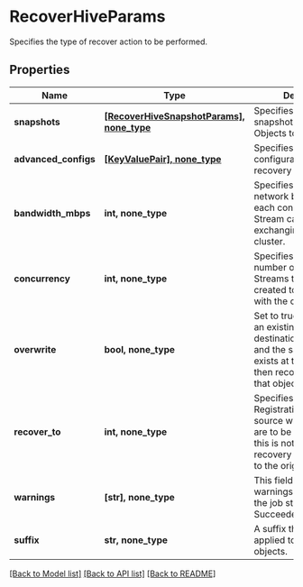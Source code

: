 # RecoverHiveParams

Specifies the type of recover action to be performed.

## Properties
Name | Type | Description | Notes
------------ | ------------- | ------------- | -------------
**snapshots** | [**[RecoverHiveSnapshotParams], none_type**](RecoverHiveSnapshotParams.md) | Specifies the local snapshot ids of the Objects to be recovered. | 
**advanced_configs** | [**[KeyValuePair], none_type**](KeyValuePair.md) | Specifies the advanced configuration for a recovery job. | [optional] 
**bandwidth_mbps** | **int, none_type** | Specifies the maximum network bandwidth that each concurrent IO Stream can use for exchanging data with the cluster. | [optional] 
**concurrency** | **int, none_type** | Specifies the maximum number of concurrent IO Streams that will be created to exchange data with the cluster. | [optional] 
**overwrite** | **bool, none_type** | Set to true to overwrite an existing object at the destination. If set to false, and the same object exists at the destination, then recovery will fail for that object. | [optional] 
**recover_to** | **int, none_type** | Specifies the &#39;Source Registration ID&#39; of the source where the objects are to be recovered. If this is not specified, the recovery job will recover to the original location. | [optional] 
**warnings** | **[str], none_type** | This field will hold the warnings in cases where the job status is SucceededWithWarnings. | [optional] [readonly] 
**suffix** | **str, none_type** | A suffix that is to be applied to all recovered objects. | [optional] 

[[Back to Model list]](../README.md#documentation-for-models) [[Back to API list]](../README.md#documentation-for-api-endpoints) [[Back to README]](../README.md)


